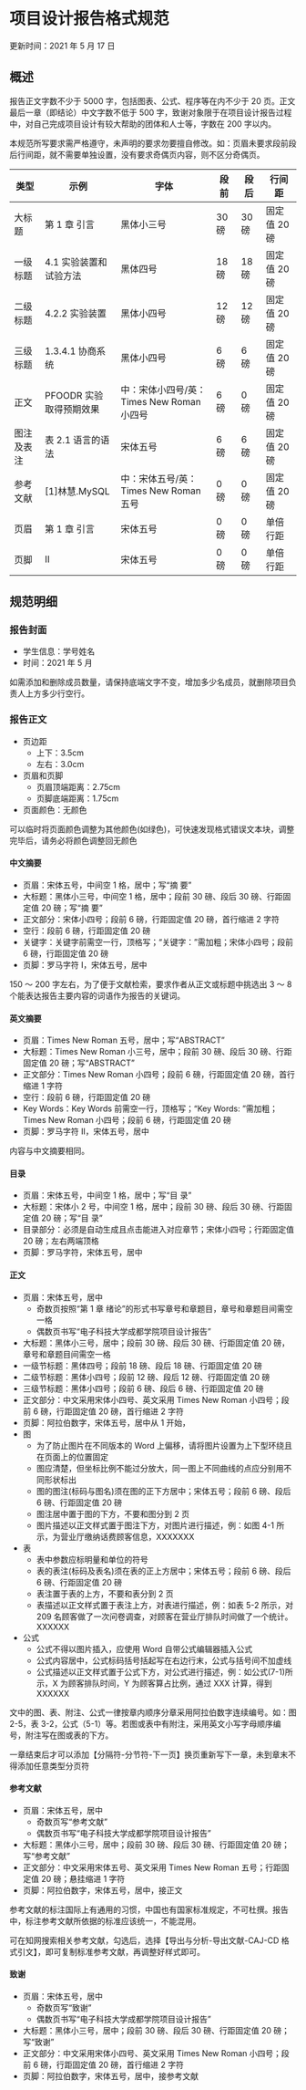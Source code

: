 # 项目设计报告格式规范

更新时间：2021 年 5 月 17 日

## 概述

报告正文字数不少于 5000 字，包括图表、公式、程序等在内不少于 20 页。正文最后一章（即结论）中文字数不低于 500 字，致谢对象限于在项目设计报告过程中，对自己完成项目设计有较大帮助的团体和人士等，字数在 200 字以内。

本规范所写要求需严格遵守，未声明的要求勿要擅自修改。如：页眉未要求段前段后行间距，就不需要单独设置，没有要求奇偶页内容，则不区分奇偶页。

| 类型       | 示例                    | 字体                                      | 段前  | 段后  | 行间距       |
| ---------- | ----------------------- | ----------------------------------------- | ----- | ----- | ------------ |
| 大标题     | 第 1 章 引言            | 黑体小三号                                | 30 磅 | 30 磅 | 固定值 20 磅 |
| 一级标题   | 4.1 实验装置和试验方法  | 黑体四号                                  | 18 磅 | 18 磅 | 固定值 20 磅 |
| 二级标题   | 4.2.2 实验装置          | 黑体小四号                                | 12 磅 | 12 磅 | 固定值 20 磅 |
| 三级标题   | 1.3.4.1 协商系统        | 黑体小四号                                | 6 磅  | 6 磅  | 固定值 20 磅 |
| 正文       | PFOODR 实验取得预期效果 | 中：宋体小四号/英：Times New Roman 小四号 | 6 磅  | 0 磅  | 固定值 20 磅 |
| 图注及表注 | 表 2.1 语言的语法       | 宋体五号                                  | 6 磅  | 6 磅  | 固定值 20 磅 |
| 参考文献   | [1]林慧.MySQL           | 中：宋体五号/英：Times New Roman 五号     | 0 磅  | 0 磅  | 固定值 20 磅 |
| 页眉       | 第 1 章 引言            | 宋体五号                                  | 0 磅  | 0 磅  | 单倍行距     |
| 页脚       | Ⅱ                       | 宋体五号                                  | 0 磅  | 0 磅  | 单倍行距     |

## 规范明细

### 报告封面

- 学生信息：学号姓名
- 时间：2021 年 5 月

如需添加和删除成员数量，请保持底端文字不变，增加多少名成员，就删除项目负责人上方多少行空行。

### 报告正文

- 页边距
  - 上下：3.5cm
  - 左右：3.0cm
- 页眉和页脚
  - 页眉顶端距离：2.75cm
  - 页脚底端距离：1.75cm
- 页面颜色：无颜色

可以临时将页面颜色调整为其他颜色(如绿色)，可快速发现格式错误文本块，调整完毕后，请务必将颜色调整回无颜色

#### 中文摘要

- 页眉：宋体五号，中间空 1 格，居中；写“摘 要”
- 大标题：黑体小三号，中间空 1 格，居中；段前 30 磅、段后 30 磅、行距固定值 20 磅；写“摘 要”
- 正文部分：宋体小四号；段前 6 磅，行距固定值 20 磅，首行缩进 2 字符
- 空行：段前 6 磅，行距固定值 20 磅
- 关键字：关键字前需空一行，顶格写；“关键字：”需加粗；宋体小四号；段前 6 磅，行距固定值 20 磅
- 页脚：罗马字符 Ⅰ，宋体五号，居中

150 ～ 200 字左右，为了便于文献检索，要求作者从正文或标题中挑选出 3 ～ 8 个能表达报告主要内容的词语作为报告的关键词。

#### 英文摘要

- 页眉：Times New Roman 五号，居中；写“ABSTRACT”
- 大标题：Times New Roman 小三号，居中；段前 30 磅、段后 30 磅、行距固定值 20 磅；写“ABSTRACT”
- 正文部分：Times New Roman 小四号；段前 6 磅，行距固定值 20 磅，首行缩进 1 字符
- 空行：段前 6 磅，行距固定值 20 磅
- Key Words：Key Words 前需空一行，顶格写；“Key Words: ”需加粗；Times New Roman 小四号；段前 6 磅，行距固定值 20 磅
- 页脚：罗马字符 Ⅱ，宋体五号，居中

内容与中文摘要相同。

#### 目录

- 页眉：宋体五号，中间空 1 格，居中；写“目 录”
- 大标题：宋体小 2 号，中间空 1 格，居中；段前 30 磅、段后 30 磅、行距固定值 20 磅；写“目 录”
- 目录部分：必须是自动生成且点击能进入对应章节；宋体小四号；行距固定值 20 磅；左右两端顶格
- 页脚：罗马字符，宋体五号，居中

#### 正文

- 页眉：宋体五号，居中
  - 奇数页按照“第 1 章 绪论”的形式书写章号和章题目，章号和章题目间需空一格
  - 偶数页书写“电子科技大学成都学院项目设计报告”
- 大标题：黑体小三号，居中；段前 30 磅、段后 30 磅、行距固定值 20 磅，章号和章题目间需空一格
- 一级节标题：黑体四号；段前 18 磅、段后 18 磅、行距固定值 20 磅
- 二级节标题：黑体小四号；段前 12 磅、段后 12 磅、行距固定值 20 磅
- 三级节标题：黑体小四号；段前 6 磅、段后 6 磅、行距固定值 20 磅
- 正文部分：中文采用宋体小四号、英文采用 Times New Roman 小四号；段前 6 磅，行距固定值 20 磅，首行缩进 2 字符
- 页脚：阿拉伯数字，宋体五号，居中从 1 开始，
- 图
  - 为了防止图片在不同版本的 Word 上偏移，请将图片设置为上下型环绕且在页面上的位置固定
  - 图应清楚，但坐标比例不能过分放大，同一图上不同曲线的点应分别用不同形状标出
  - 图的图注(标码与图名)须在图的正下方居中；宋体五号；段前 6 磅、段后 6 磅、行距固定值 20 磅
  - 图注居中置于图的下方，不要和图分到 2 页
  - 图片描述以正文样式置于图注下方，对图片进行描述，例：如图 4-1 所示，为营业厅缴纳话费顾客信息，XXXXXXX
- 表
  - 表中参数应标明量和单位的符号
  - 表的表注(标码及表名)须在表的正上方居中；宋体五号；段前 6 磅、段后 6 磅、行距固定值 20 磅
  - 表注置于表的上方，不要和表分到 2 页
  - 表描述以正文样式置于表注上方，对表进行描述，例：如表 5-2 所示，对 209 名顾客做了一次问卷调查，对顾客在营业厅排队时间做了一个统计。XXXXXX
- 公式
  - 公式不得以图片插入，应使用 Word 自带公式编辑器插入公式
  - 公式内容居中，公式标码括号括起写在右边行末，公式与括号间不加虚线
  - 公式描述以正文样式置于公式下方，对公式进行描述，例：如公式(7-1)所示，X 为顾客排队时间，Y 为顾客算占比例，通过 XXX 计算，得到 XXXXXX

文中的图、表、附注、公式一律按章内顺序分章采用阿拉伯数字连续编号。如：图 2-5，表 3-2，公式（5-1）等。若图或表中有附注，采用英文小写字母顺序编号，附注写在图或表的下方。

一章结束后才可以添加【分隔符-分节符-下一页】换页重新写下一章，未到章末不得添加任意类型分页符

#### 参考文献

- 页眉：宋体五号，居中
  - 奇数页写“参考文献”
  - 偶数页书写“电子科技大学成都学院项目设计报告”
- 大标题：黑体小三号，居中；段前 30 磅、段后 30 磅、行距固定值 20 磅；写“参考文献”
- 正文部分：中文采用宋体五号、英文采用 Times New Roman 五号；行距固定值 20 磅；悬挂缩进 1 字符
- 页脚：阿拉伯数字，宋体五号，居中，接正文

参考文献的标注国际上有通用的习惯，中国也有国家标准规定，不可杜撰。报告中，标注参考文献所依据的标准应该统一，不能混用。

可在知网搜索相关参考文献，勾选后，选择【导出与分析-导出文献-CAJ-CD 格式引文】，即可复制标准参考文献，再调整好样式即可。

#### 致谢

- 页眉：宋体五号，居中
  - 奇数页写“致谢”
  - 偶数页书写“电子科技大学成都学院项目设计报告”
- 大标题：黑体小三号，居中；段前 30 磅、段后 30 磅、行距固定值 20 磅；写“致谢”
- 正文部分：中文采用宋体小四号、英文采用 Times New Roman 小四号；段前 6 磅，行距固定值 20 磅，首行缩进 2 字符
- 页脚：阿拉伯数字，宋体五号，居中，接参考文献
